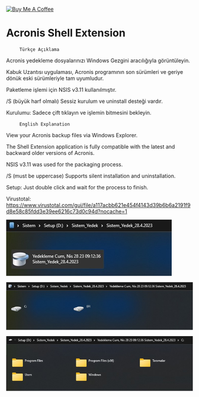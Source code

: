 <a href="https://buymeacoffee.com/abdullaherturk" target="_blank"><img src="https://cdn.buymeacoffee.com/buttons/v2/default-yellow.png" alt="Buy Me A Coffee" style="height: 60px !important;width: 217px !important;" ></a>

# Acronis Shell Extension

         Türkçe Açıklama

Acronis yedekleme dosyalarınızı Windows Gezgini aracılığıyla görüntüleyin.

Kabuk Uzantısı uygulaması, Acronis programının son sürümleri ve geriye dönük eski sürümleriyle tam uyumludur.

Paketleme işlemi için NSIS v3.11 kullanılmıştır.

/S (büyük harf olmalı) Sessiz kurulum ve uninstall desteği vardır.

Kurulumu:
Sadece çift tıklayın ve işlemin bitmesini bekleyin.

         English Explanation

View your Acronis backup files via Windows Explorer.

The Shell Extension application is fully compatible with the latest and backward older versions of Acronis.

NSIS v3.11 was used for the packaging process.

/S (must be uppercase) Supports silent installation and uninstallation.

Setup:
Just double click and wait for the process to finish.

Virustotal:
https://www.virustotal.com/gui/file/a117acbb621e454f4143d39b6b6a2191f9d8e58c85fdd3e39ee6216c73d0c94d?nocache=1

![sample](https://github.com/abdullah-erturk/Acronis-Shell-Extension/blob/main/1.jpg)

![sample](https://github.com/abdullah-erturk/Acronis-Shell-Extension/blob/main/2.jpg)

![sample](https://github.com/abdullah-erturk/Acronis-Shell-Extension/blob/main/3.jpg)
